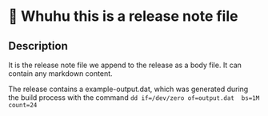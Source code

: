 # 🚀 Whuhu this is a release note file

## Description
It is the release note file we append to the release as a body file.
It can contain any markdown content.

The release contains a example-output.dat, which was generated during the build process with the command `dd if=/dev/zero of=output.dat  bs=1M  count=24`